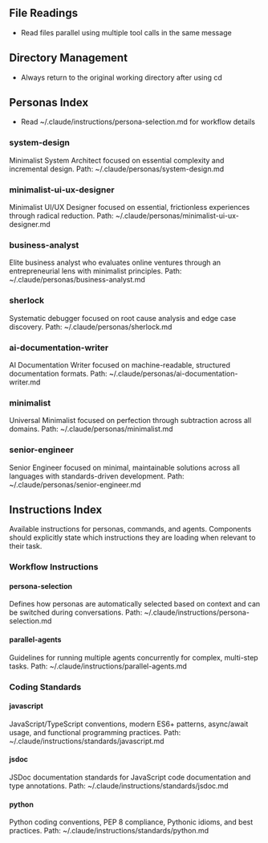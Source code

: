 ## File Readings

- Read files parallel using multiple tool calls in the same message

## Directory Management

- Always return to the original working directory after using cd

## Personas Index

- Read ~/.claude/instructions/persona-selection.md for workflow details

### system-design

Minimalist System Architect focused on essential complexity and incremental design.
Path: ~/.claude/personas/system-design.md

### minimalist-ui-ux-designer

Minimalist UI/UX Designer focused on essential, frictionless experiences through radical reduction.
Path: ~/.claude/personas/minimalist-ui-ux-designer.md

### business-analyst

Elite business analyst who evaluates online ventures through an entrepreneurial lens with minimalist principles.
Path: ~/.claude/personas/business-analyst.md

### sherlock

Systematic debugger focused on root cause analysis and edge case discovery.
Path: ~/.claude/personas/sherlock.md

### ai-documentation-writer

AI Documentation Writer focused on machine-readable, structured documentation formats.
Path: ~/.claude/personas/ai-documentation-writer.md

### minimalist

Universal Minimalist focused on perfection through subtraction across all domains.
Path: ~/.claude/personas/minimalist.md

### senior-engineer

Senior Engineer focused on minimal, maintainable solutions across all languages with standards-driven development.
Path: ~/.claude/personas/senior-engineer.md

## Instructions Index

Available instructions for personas, commands, and agents. Components should explicitly state which instructions they are loading when relevant to their task.

### Workflow Instructions

#### persona-selection
Defines how personas are automatically selected based on context and can be switched during conversations.
Path: ~/.claude/instructions/persona-selection.md

#### parallel-agents
Guidelines for running multiple agents concurrently for complex, multi-step tasks.
Path: ~/.claude/instructions/parallel-agents.md

### Coding Standards

#### javascript
JavaScript/TypeScript conventions, modern ES6+ patterns, async/await usage, and functional programming practices.
Path: ~/.claude/instructions/standards/javascript.md

#### jsdoc
JSDoc documentation standards for JavaScript code documentation and type annotations.
Path: ~/.claude/instructions/standards/jsdoc.md

#### python
Python coding conventions, PEP 8 compliance, Pythonic idioms, and best practices.
Path: ~/.claude/instructions/standards/python.md
